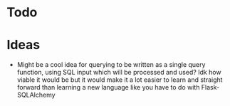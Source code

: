 
# Todo


# Ideas
- Might be a cool idea for querying to be written as a single query function, using SQL input which will be processed and used? Idk how viable it would be but it would make it a lot easier to learn and straight forward than learning a new language like you have to do with Flask-SQLAlchemy

